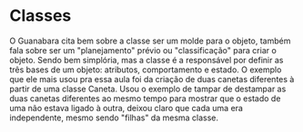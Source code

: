 # Classes

O Guanabara cita bem sobre a classe ser um molde para o objeto, também fala sobre ser um "planejamento" prévio ou "classificação" para criar o objeto. Sendo bem simplória, mas a classe é a responsável por definir as três bases de um objeto: atributos, comportamento e estado. O exemplo que ele mais usou pra essa aula foi da criação de duas canetas diferentes à partir de uma classe Caneta. Usou o exemplo de tampar de destampar as duas canetas diferentes ao mesmo tempo para mostrar que o estado de uma não estava ligado à outra, deixou claro que cada uma era independente, mesmo sendo "filhas" da mesma classe.

